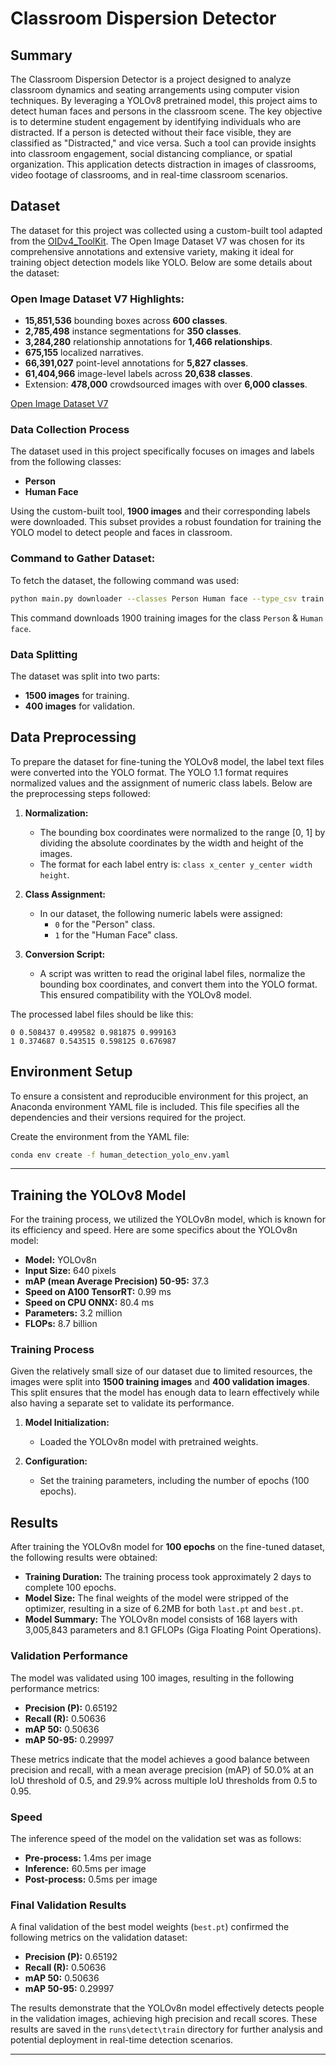 # Classroom Dispersion Detector

## Summary
The Classroom Dispersion Detector is a project designed to analyze classroom dynamics and seating arrangements using computer vision techniques. By leveraging a YOLOv8 pretrained model, this project aims to detect human faces and persons in the classroom scene. The key objective is to determine student engagement by identifying individuals who are distracted. If a person is detected without their face visible, they are classified as "Distracted," and vice versa. Such a tool can provide insights into classroom engagement, social distancing compliance, or spatial organization. This application detects distraction in images of classrooms, video footage of classrooms, and in real-time classroom scenarios.

## Dataset

The dataset for this project was collected using a custom-built tool adapted from the [OIDv4_ToolKit](https://github.com/EscVM/OIDv4_ToolKit). The Open Image Dataset V7 was chosen for its comprehensive annotations and extensive variety, making it ideal for training object detection models like YOLO. Below are some details about the dataset:

### Open Image Dataset V7 Highlights:
- **15,851,536** bounding boxes across **600 classes**.
- **2,785,498** instance segmentations for **350 classes**.
- **3,284,280** relationship annotations for **1,466 relationships**.
- **675,155** localized narratives.
- **66,391,027** point-level annotations for **5,827 classes**.
- **61,404,966** image-level labels across **20,638 classes**.
- Extension: **478,000** crowdsourced images with over **6,000 classes**.

[Open Image Dataset V7](https://storage.googleapis.com/openimages/web/index.html)

### Data Collection Process
The dataset used in this project specifically focuses on images and labels from the following classes:
- **Person**
- **Human Face**

Using the custom-built tool, **1900 images** and their corresponding labels were downloaded. This subset provides a robust foundation for training the YOLO model to detect people and faces in classroom.

### Command to Gather Dataset:
To fetch the dataset, the following command was used:
```bash
python main.py downloader --classes Person Human face --type_csv train --limit 1900
```
This command downloads 1900 training images for the class `Person` & `Human face`.

### Data Splitting
The dataset was split into two parts:
- **1500 images** for training.
- **400 images** for validation.

## Data Preprocessing

To prepare the dataset for fine-tuning the YOLOv8 model, the label text files were converted into the YOLO format. The YOLO 1.1 format requires normalized values and the assignment of numeric class labels. Below are the preprocessing steps followed:

1. **Normalization:**
   - The bounding box coordinates were normalized to the range [0, 1] by dividing the absolute coordinates by the width and height of the images.
   - The format for each label entry is: `class x_center y_center width height`.

2. **Class Assignment:**
   - In our dataset, the following numeric labels were assigned:
     - `0` for the "Person" class.
     - `1` for the "Human Face" class.

3. **Conversion Script:**
   - A script was written to read the original label files, normalize the bounding box coordinates, and convert them into the YOLO format. This ensured compatibility with the YOLOv8 model.

The processed label files should be like this:
```
0 0.508437 0.499582 0.981875 0.999163
1 0.374687 0.543515 0.598125 0.676987
```

## Environment Setup

To ensure a consistent and reproducible environment for this project, an Anaconda environment YAML file is included. This file specifies all the dependencies and their versions required for the project.

Create the environment from the YAML file:
```bash
conda env create -f human_detection_yolo_env.yaml
```

---

## Training the YOLOv8 Model

For the training process, we utilized the YOLOv8n model, which is known for its efficiency and speed. Here are some specifics about the YOLOv8n model:
- **Model:** YOLOv8n
- **Input Size:** 640 pixels
- **mAP (mean Average Precision) 50-95:** 37.3
- **Speed on A100 TensorRT:** 0.99 ms
- **Speed on CPU ONNX:** 80.4 ms
- **Parameters:** 3.2 million
- **FLOPs:** 8.7 billion

### Training Process
Given the relatively small size of our dataset due to limited resources, the images were split into **1500 training images** and **400 validation images**. This split ensures that the model has enough data to learn effectively while also having a separate set to validate its performance.

1. **Model Initialization:**
   - Loaded the YOLOv8n model with pretrained weights.

2. **Configuration:**
   - Set the training parameters, including the number of epochs (100 epochs).

## Results

After training the YOLOv8n model for **100 epochs** on the fine-tuned dataset, the following results were obtained:

- **Training Duration:** The training process took approximately 2 days to complete 100 epochs.
- **Model Size:** The final weights of the model were stripped of the optimizer, resulting in a size of 6.2MB for both `last.pt` and `best.pt`.
- **Model Summary:** The YOLOv8n model consists of 168 layers with 3,005,843 parameters and 8.1 GFLOPs (Giga Floating Point Operations).

### Validation Performance
The model was validated using 100 images, resulting in the following performance metrics:
- **Precision (P):** 0.65192
- **Recall (R):** 0.50636
- **mAP 50:** 0.50636
- **mAP 50-95:** 0.29997

These metrics indicate that the model achieves a good balance between precision and recall, with a mean average precision (mAP) of 50.0% at an IoU threshold of 0.5, and 29.9% across multiple IoU thresholds from 0.5 to 0.95.

### Speed
The inference speed of the model on the validation set was as follows:
- **Pre-process:** 1.4ms per image
- **Inference:** 60.5ms per image
- **Post-process:** 0.5ms per image

### Final Validation Results
A final validation of the best model weights (`best.pt`) confirmed the following metrics on the validation dataset:
- **Precision (P):** 0.65192
- **Recall (R):** 0.50636
- **mAP 50:** 0.50636
- **mAP 50-95:** 0.29997

The results demonstrate that the YOLOv8n model effectively detects people in the validation images, achieving high precision and recall scores. These results are saved in the `runs\detect\train` directory for further analysis and potential deployment in real-time detection scenarios.

---
